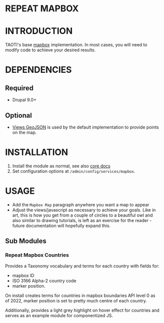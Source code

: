 # REPEAT MAPBOX

# INTRODUCTION

TAOTI's base [mapbox](https://mapbox.com) implementation. In most cases, you will need to
modify code to achieve your desired results.

# DEPENDENCIES

## Required

- Drupal 9.0+

## Optional

- [Views GeoJSON](https://drupal.org/project/views_geojson) is used by the default
implementation to provide points on the map.

# INSTALLATION

1. Install the module as normal, see also
   [core docs](https://www.drupal.org/documentation/install/modules-themes/modules-8)
2. Set configuration options at `/admin/config/services/mapbox`.


# USAGE

- Add the `Mapbox Map` paragraph anywhere you want a map to appear
- Adjust the views/javascript as necessary to achieve your goals. Like in art, this is how
you get from a couple of circles to a beautiful owl and also similar to drawing tutorials,
is left as an exercise for the reader - future documentation will hopefully expand this.

## Sub Modules

### Repeat Mapbox Countries
Provides a Taxonomy vocabulary and terms for each country with fields for:
- mapbox ID
- ISO 3166 Alpha-2 country code
- marker position.

On install creates terms for countries in mapbox boundaries API level 0 as of 2022, marker
position is set to pretty much centre of each country.

Additionally, provides a light grey highlight on hover effect for countries and serves as an
example module for componentized JS.
